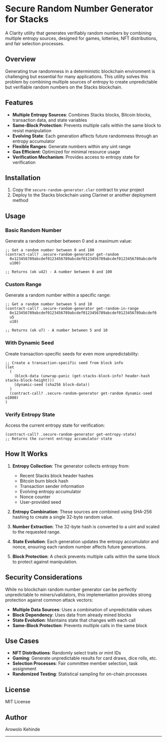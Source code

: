 # Secure Random Number Generator for Stacks

A Clarity utility that generates verifiably random numbers by combining multiple entropy sources, designed for games, lotteries, NFT distributions, and fair selection processes.

## Overview

Generating true randomness in a deterministic blockchain environment is challenging but essential for many applications. This utility solves this problem by combining multiple sources of entropy to create unpredictable but verifiable random numbers on the Stacks blockchain.

## Features

- **Multiple Entropy Sources**: Combines Stacks blocks, Bitcoin blocks, transaction data, and state variables
- **Same-Block Protection**: Prevents multiple calls within the same block to resist manipulation
- **Evolving State**: Each generation affects future randomness through an entropy accumulator
- **Flexible Ranges**: Generate numbers within any uint range
- **Gas Efficient**: Optimized for minimal resource usage
- **Verification Mechanism**: Provides access to entropy state for verification

## Installation

1. Copy the `secure-random-generator.clar` contract to your project
2. Deploy to the Stacks blockchain using Clarinet or another deployment method

## Usage

### Basic Random Number

Generate a random number between 0 and a maximum value:

```clarity
;; Get a random number between 0 and 100
(contract-call? .secure-random-generator get-random 
  0x123456789abcdef0123456789abcdef0123456789abcdef0123456789abcdef0 
  u100)

;; Returns (ok u42) - A number between 0 and 100
```

### Custom Range

Generate a random number within a specific range:

```clarity
;; Get a random number between 5 and 10
(contract-call? .secure-random-generator get-random-in-range
  0x123456789abcdef0123456789abcdef0123456789abcdef0123456789abcdef0
  u5
  u10)

;; Returns (ok u7) - A number between 5 and 10
```

### With Dynamic Seed

Create transaction-specific seeds for even more unpredictability:

```clarity
;; Create a transaction-specific seed from block info
(let
  (
    (block-data (unwrap-panic (get-stacks-block-info? header-hash stacks-block-height)))
    (dynamic-seed (sha256 block-data))
  )
  (contract-call? .secure-random-generator get-random dynamic-seed u1000)
)
```

### Verify Entropy State

Access the current entropy state for verification:

```clarity
(contract-call? .secure-random-generator get-entropy-state)
;; Returns the current entropy accumulator state
```

## How It Works

1. **Entropy Collection**: The generator collects entropy from:
   - Recent Stacks block header hashes
   - Bitcoin burn block hash
   - Transaction sender information
   - Evolving entropy accumulator
   - Nonce counter
   - User-provided seed

2. **Entropy Combination**: These sources are combined using SHA-256 hashing to create a single 32-byte random value.

3. **Number Extraction**: The 32-byte hash is converted to a uint and scaled to the requested range.

4. **State Evolution**: Each generation updates the entropy accumulator and nonce, ensuring each random number affects future generations.

5. **Block Protection**: A check prevents multiple calls within the same block to protect against manipulation.

## Security Considerations

While no blockchain random number generator can be perfectly unpredictable to miners/validators, this implementation provides strong protection against common attack vectors:

- **Multiple Data Sources**: Uses a combination of unpredictable values
- **Block Dependency**: Uses data from already mined blocks
- **State Evolution**: Maintains state that changes with each call
- **Same-Block Protection**: Prevents multiple calls in the same block

## Use Cases

- **NFT Distributions**: Randomly select traits or mint IDs
- **Gaming**: Generate unpredictable results for card draws, dice rolls, etc.
- **Selection Processes**: Fair committee member selection, task assignment
- **Randomized Testing**: Statistical sampling for on-chain processes

## License

MIT License

## Author

Arowolo Kehinde

---